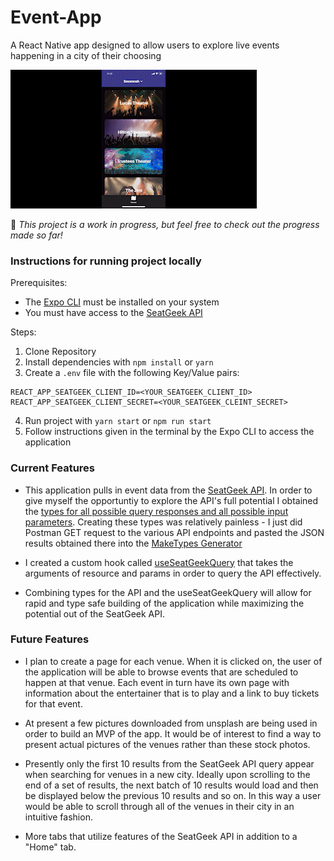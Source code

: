 # Event-App
A React Native app designed to allow users to explore live events happening in a city of their choosing 

![Mockup Image](./assets/gifs/readmegifLarge.gif)

🛑 *This project is a work in progress, but feel free to check out the progress made so far!* 

### Instructions for running project locally

Prerequisites:

- The [Expo CLI](https://docs.expo.dev/) must be installed on your system
- You must have access to the [SeatGeek API](https://seatgeek.com/build)

Steps:

1) Clone Repository
2) Install dependencies with `npm install` or `yarn`
3) Create a `.env` file with the following Key/Value pairs:
```
REACT_APP_SEATGEEK_CLIENT_ID=<YOUR_SEATGEEK_CLIENT_ID>
REACT_APP_SEATGEEK_CLIENT_SECRET=<YOUR_SEATGEEK_CLEINT_SECRET>
```
4) Run project with `yarn start` or `npm run start`
5) Follow instructions given in the terminal by the Expo CLI to access the application 


### Current Features

- This application pulls in event data from the [SeatGeek API](https://seatgeek.com/build). 
In order to give myself the opportuntiy to explore the API's full potential I obtained the [types for all possible query responses and all possible input parameters](https://github.com/mthomas100/Event-App/tree/master/types). Creating these types was relatively painless - I just did Postman GET request to the various API endpoints and pasted the JSON results obtained there into the [MakeTypes Generator](https://jvilk.com/MakeTypes/)

- I created a custom hook called [useSeatGeekQuery](https://github.com/mthomas100/Event-App/blob/master/hooks/useSeatGeekQuery.tsx) 
that takes the arguments of resource and params in order to query the API effectively. 

- Combining types for the API and the useSeatGeekQuery will allow for rapid and type safe building of the application while maximizing the potential out of the SeatGeek API.

### Future Features

- I plan to create a page for each venue. When it is clicked on, the user of the application will be able to browse events that are scheduled to happen at that venue. 
Each event in turn have its own page with information about the entertainer that is to play and a link to buy tickets for that event. 

- At present a few pictures downloaded from unsplash are being used in order to build an MVP of the app. It would be of interest to find a way to present actual pictures of the venues rather than these stock photos.

- Presently only the first 10 results from the SeatGeek API query appear when searching for venues in a new city. Ideally upon scrolling to the end of a set of results, the next batch of 10 results would load and then be displayed below the previous 10 results and so on. In this way a user would be able to scroll through all of the venues in their city in an intuitive fashion.

- More tabs that utilize features of the SeatGeek API in addition to a "Home" tab. 
